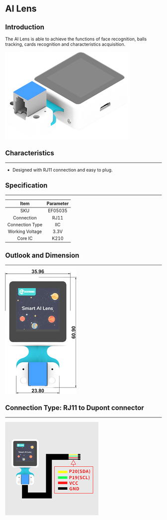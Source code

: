 # AI Lens

## Introduction
The AI Lens is able to achieve the functions of face recognition, balls tracking, cards recognition and characteristics acquisition.

![](./images/05035_01.png)

## Characteristics
---
- Designed with RJ11 connection and easy to plug.
## Specification
---

Item | Parameter 
:-: | :-: 
SKU|EF05035
Connection|RJ11
Connection Type|IIC
Working Voltage|3.3V
Core IC|K210





## Outlook and Dimension
---


![](./images/05035_02.png)


## Connection Type: RJ11 to Dupont connector
---


![](./images/05035_03.png)




